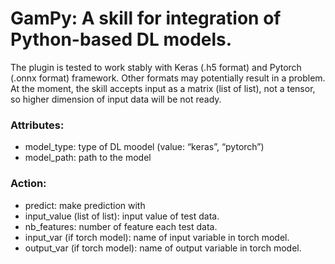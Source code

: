 # GamPy: A skill for integration of Python-based DL models. 
The plugin is tested to work stably with Keras (.h5 format) and Pytorch (.onnx format) framework. Other formats may potentially result in a problem. At the moment, the skill accepts input as a matrix (list of list), not a tensor, so higher dimension of input data will be not ready.

### Attributes:
- model_type: type of DL moodel (value: “keras”, “pytorch”)
- model_path: path to the model

### Action:
- predict: make prediction with
- input_value (list of list): input value of test data.
- nb_features: number of feature each test data.
- input_var (if torch model): name of input variable in torch model.
- output_var  (if torch model): name of output variable in torch model.
